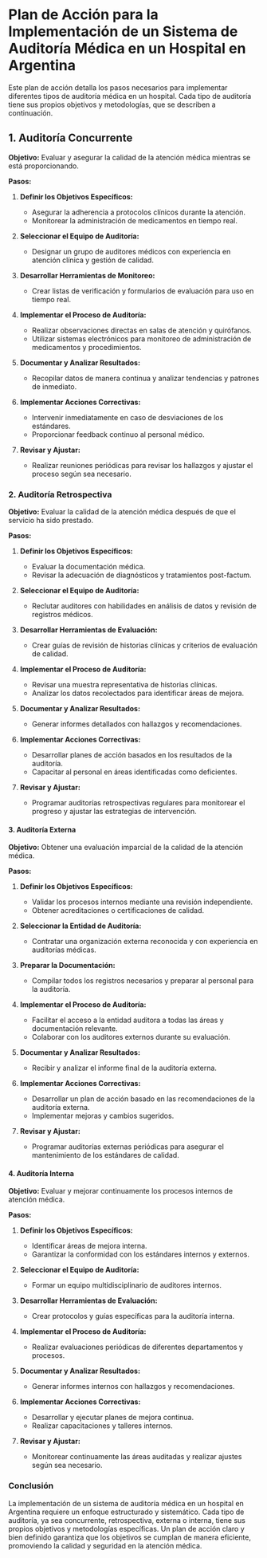 # Plan de Acción para la Implementación de un Sistema de Auditoría Médica en un Hospital en Argentina

Este plan de acción detalla los pasos necesarios para implementar diferentes tipos de auditoría médica en un hospital. Cada tipo de auditoría tiene sus propios objetivos y metodologías, que se describen a continuación.

## 1. Auditoría Concurrente

**Objetivo:** Evaluar y asegurar la calidad de la atención médica mientras se está proporcionando.

**Pasos:**

1. **Definir los Objetivos Específicos:**
   - Asegurar la adherencia a protocolos clínicos durante la atención.
   - Monitorear la administración de medicamentos en tiempo real.

2. **Seleccionar el Equipo de Auditoría:**
   - Designar un grupo de auditores médicos con experiencia en atención clínica y gestión de calidad.

3. **Desarrollar Herramientas de Monitoreo:**
   - Crear listas de verificación y formularios de evaluación para uso en tiempo real.

4. **Implementar el Proceso de Auditoría:**
   - Realizar observaciones directas en salas de atención y quirófanos.
   - Utilizar sistemas electrónicos para monitoreo de administración de medicamentos y procedimientos.

5. **Documentar y Analizar Resultados:**
   - Recopilar datos de manera continua y analizar tendencias y patrones de inmediato.

6. **Implementar Acciones Correctivas:**
   - Intervenir inmediatamente en caso de desviaciones de los estándares.
   - Proporcionar feedback continuo al personal médico.

7. **Revisar y Ajustar:**
   - Realizar reuniones periódicas para revisar los hallazgos y ajustar el proceso según sea necesario.

### 2. Auditoría Retrospectiva

**Objetivo:** Evaluar la calidad de la atención médica después de que el servicio ha sido prestado.

**Pasos:**

1. **Definir los Objetivos Específicos:**
   - Evaluar la documentación médica.
   - Revisar la adecuación de diagnósticos y tratamientos post-factum.

2. **Seleccionar el Equipo de Auditoría:**
   - Reclutar auditores con habilidades en análisis de datos y revisión de registros médicos.

3. **Desarrollar Herramientas de Evaluación:**
   - Crear guías de revisión de historias clínicas y criterios de evaluación de calidad.

4. **Implementar el Proceso de Auditoría:**
   - Revisar una muestra representativa de historias clínicas.
   - Analizar los datos recolectados para identificar áreas de mejora.

5. **Documentar y Analizar Resultados:**
   - Generar informes detallados con hallazgos y recomendaciones.

6. **Implementar Acciones Correctivas:**
   - Desarrollar planes de acción basados en los resultados de la auditoría.
   - Capacitar al personal en áreas identificadas como deficientes.

7. **Revisar y Ajustar:**
   - Programar auditorías retrospectivas regulares para monitorear el progreso y ajustar las estrategias de intervención.

#### 3. Auditoría Externa

**Objetivo:** Obtener una evaluación imparcial de la calidad de la atención médica.

**Pasos:**

1. **Definir los Objetivos Específicos:**
   - Validar los procesos internos mediante una revisión independiente.
   - Obtener acreditaciones o certificaciones de calidad.

2. **Seleccionar la Entidad de Auditoría:**
   - Contratar una organización externa reconocida y con experiencia en auditorías médicas.

3. **Preparar la Documentación:**
   - Compilar todos los registros necesarios y preparar al personal para la auditoría.

4. **Implementar el Proceso de Auditoría:**
   - Facilitar el acceso a la entidad auditora a todas las áreas y documentación relevante.
   - Colaborar con los auditores externos durante su evaluación.

5. **Documentar y Analizar Resultados:**
   - Recibir y analizar el informe final de la auditoría externa.

6. **Implementar Acciones Correctivas:**
   - Desarrollar un plan de acción basado en las recomendaciones de la auditoría externa.
   - Implementar mejoras y cambios sugeridos.

7. **Revisar y Ajustar:**
   - Programar auditorías externas periódicas para asegurar el mantenimiento de los estándares de calidad.

#### 4. Auditoría Interna

**Objetivo:** Evaluar y mejorar continuamente los procesos internos de atención médica.

**Pasos:**

1. **Definir los Objetivos Específicos:**
   - Identificar áreas de mejora interna.
   - Garantizar la conformidad con los estándares internos y externos.

2. **Seleccionar el Equipo de Auditoría:**
   - Formar un equipo multidisciplinario de auditores internos.

3. **Desarrollar Herramientas de Evaluación:**
   - Crear protocolos y guías específicas para la auditoría interna.

4. **Implementar el Proceso de Auditoría:**
   - Realizar evaluaciones periódicas de diferentes departamentos y procesos.

5. **Documentar y Analizar Resultados:**
   - Generar informes internos con hallazgos y recomendaciones.

6. **Implementar Acciones Correctivas:**
   - Desarrollar y ejecutar planes de mejora continua.
   - Realizar capacitaciones y talleres internos.

7. **Revisar y Ajustar:**
   - Monitorear continuamente las áreas auditadas y realizar ajustes según sea necesario.

### Conclusión

La implementación de un sistema de auditoría médica en un hospital en Argentina requiere un enfoque estructurado y sistemático. Cada tipo de auditoría, ya sea concurrente, retrospectiva, externa o interna, tiene sus propios objetivos y metodologías específicas. Un plan de acción claro y bien definido garantiza que los objetivos se cumplan de manera eficiente, promoviendo la calidad y seguridad en la atención médica.
